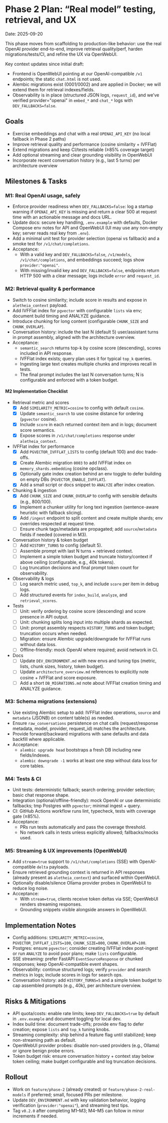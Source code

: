 # Phase 2 Plan: “Real model” testing, retrieval, and UX

Date: 2025-09-20

This phase moves from scaffolding to production-like behavior: use the real OpenAI provider end-to-end, improve retrieval quality/perf, harden migrations/tests/CI, and refine the UX via OpenWebUI.

Key context updates since initial draft:
- Frontend is OpenWebUI pointing at our OpenAI-compatible `/v1` endpoints; the static `chat.html` is not used.
- Alembic migrations exist (0001/0002) and are applied in Docker; we will extend them for retrieval indexes/fields.
- Observability is in place (structured JSON logs, `request_id`), and we’ve verified provider="openai" in `embed_*` and `chat_*` logs with `DEV_FALLBACKS=false`.

## Goals
- Exercise embeddings and chat with a real `OPENAI_API_KEY` (no local fallback in Phase 2 paths)
- Improve retrieval quality and performance (cosine similarity + IVFFlat)
- Extend migrations and keep CI/tests reliable (≥85% coverage target)
- Add optional streaming and clear grounding visibility in OpenWebUI
 - Incorporate recent conversation history (e.g., last 5 turns) per architecture overview

## Milestones & Tasks

### M1: Real OpenAI usage, safely
- Enforce provider readiness when `DEV_FALLBACKS=false`: log a startup warning if `OPENAI_API_KEY` is missing and return a clear 500 at request time with an actionable message and docs URL.
- Update docs: secure key handling, `.env.example` with defaults, Docker Compose env notes for API and OpenWebUI (UI may use any non-empty key; server reads real key from `.env`).
- Add a minimal unit test for provider selection (openai vs fallback) and a smoke test for `/v1/chat/completions`.
- Acceptance:
  - With a valid key and `DEV_FALLBACKS=false`, `/v1/models`, `/v1/chat/completions`, and embeddings succeed; logs show `provider:"openai"`.
  - With missing/invalid key and `DEV_FALLBACKS=false`, endpoints return HTTP 500 with a clear message; logs include `error` and `request_id`.

### M2: Retrieval quality & performance
- Switch to cosine similarity; include score in results and expose in `aletheia_context` payload.
- Add IVFFlat index for `pgvector` with configurable `lists` via env; document build timing and ANALYZE guidance.
- Introduce chunking for long content (configurable `CHUNK_SIZE` and `CHUNK_OVERLAP`).
- Conversation history: include the last N (default 5) user/assistant turns in prompt assembly, aligned with the architecture overview.
- Acceptance:
  - `semantic_search` returns top-k by cosine score (descending), scores included in API response.
  - IVFFlat index exists; query plan uses it for typical `top_k` queries.
  - Ingesting large text creates multiple chunks and improves recall in tests.
  - The final prompt includes the last N conversation turns; N is configurable and enforced with a token budget.

#### M2 Implementation Checklist

- Retrieval metric and scores
  - [x] Add `SIMILARITY_METRIC=cosine` to config with default `cosine`.
  - [x] Update `semantic_search` to use cosine distance for ordering (`pgvector` cosine).
  - [x] Include `score` in each returned context item and in logs; document score semantics.
  - [x] Expose scores in `/v1/chat/completions` response under `aletheia_context`.

- IVFFlat index for performance
  - [x] Add `PGVECTOR_IVFFLAT_LISTS` to config (default 100) and doc trade-offs.
  - [x] Create Alembic migration `0003` to add IVFFlat index on `memory_shards.embedding` (cosine opclass).
  - [x] Optionally gate index creation behind an env toggle to defer building on empty DBs (`PGVECTOR_ENABLE_IVFFLAT`).
  - [x] Add a small script or docs snippet to `ANALYZE` after index creation.

- Chunking & ingestion
  - [x] Add `CHUNK_SIZE` and `CHUNK_OVERLAP` to config with sensible defaults (e.g., 800/100).
  - [x] Implement a chunker utility for long text ingestion (sentence-aware heuristic with fallback slicing).
  - [x] Add `/ingest` endpoint to split content and create multiple shards; env overrides respected at request time.
  - [ ] Ensure chunk tags/metadata are propagated; add `source`/`metadata` fields if needed (covered in M3).

- Conversation history & token budget
  - [ ] Add `HISTORY_TURNS` to config (default 5).
  - [ ] Assemble prompt with last N turns + retrieved context.
  - [ ] Implement a simple token budget and truncate history/context if above ceiling (configurable, e.g., 40k tokens).
  - [ ] Log truncation decisions and final prompt token count for observability.

- Observability & logs
  - [ ] Log search metric used, `top_k`, and include `score` per item in debug logs.
  - [ ] Add structured events for `index_build`, `analyze`, and `retrieval_scores`.

- Tests
  - [ ] Unit: verify ordering by cosine score (descending) and score presence in API output.
  - [ ] Unit: chunking splits long input into multiple shards as expected.
  - [ ] Unit: prompt assembly respects `HISTORY_TURNS` and token budget; truncation occurs when needed.
  - [ ] Migration: ensure Alembic upgrade/downgrade for IVFFlat runs without data loss.
  - [ ] Offline-friendly: mock OpenAI where required; avoid network in CI.

- Docs
  - [ ] Update `DEV_ENVIRONMENT.md` with new envs and tuning tips (metric, lists, chunk sizes, history, token budget).
  - [ ] Update `architecture_overview.md` references to explicitly note cosine + IVFFlat and score exposure.
  - [ ] Add a short `DB_MIGRATIONS.md` note about IVFFlat creation timing and ANALYZE guidance.

### M3: Schema migrations (extensions)
- Use existing Alembic setup to add: IVFFlat index operations, `source` and `metadata` (JSONB) on content table(s) as needed.
- Ensure `raw_conversations` persistence on chat calls (request/response metadata, model, provider, request_id) matches the architecture.
- Provide forward/backward migrations with sane defaults and data backfill where applicable.
- Acceptance:
  - `alembic upgrade head` bootstraps a fresh DB including new fields/indexes.
  - `alembic downgrade -1` works at least one step without data loss for core tables.

### M4: Tests & CI
- Unit tests: deterministic fallback; search ordering; provider selection; basic chat response shape.
- Integration (optional/offline-friendly): mock OpenAI or use deterministic fallbacks; tmp Postgres with `pgvector`; minimal ingest + query.
- CI: GitHub Actions workflow runs lint, typecheck, tests with coverage gate (≥85%).
- Acceptance:
  - PRs run tests automatically and pass the coverage threshold.
  - No network calls in tests unless explicitly allowed; fallbacks/mocks used.

### M5: Streaming & UX improvements (OpenWebUI)
- Add `stream=true` support to `/v1/chat/completions` (SSE) with OpenAI-compatible `delta` payloads.
- Ensure retrieved grounding context is returned in API responses (already present as `aletheia_context`) and surfaced within OpenWebUI.
- Optionally disable/silence Ollama provider probes in OpenWebUI to reduce log noise.
- Acceptance:
  - With `stream=true`, clients receive token deltas via SSE; OpenWebUI renders streaming responses.
  - Grounding snippets visible alongside answers in OpenWebUI.

## Implementation Notes
- Config additions: `SIMILARITY_METRIC=cosine`, `PGVECTOR_IVFFLAT_LISTS=100`, `CHUNK_SIZE=800`, `CHUNK_OVERLAP=100`.
- Postgres: ensure `pgvector`; consider creating IVFFlat index post-ingest or run `ANALYZE` to avoid poor plans; make `lists` configurable.
- SSE streaming: prefer FastAPI `EventSourceResponse` or chunked responses; keep OpenAI-compatible event shapes.
- Observability: continue structured logs; verify `provider` and search metrics in logs; include scores in logs for search ops.
 - Conversation history: add `HISTORY_TURNS=5` and a simple token budget to cap assembled prompts (e.g., 40k), per architecture overview.

## Risks & Mitigations
- API quota/costs: enable rate limits; keep `DEV_FALLBACKS=true` by default in `.env.example` and document toggling for local dev.
- Index build time: document trade-offs; provide env flag to defer creation; expose `lists` and `top_k` tuning knobs.
- Streaming complexity: ship behind a feature flag until stabilized; keep non-streaming path as default.
- OpenWebUI provider probes: disable non-used providers (e.g., Ollama) or ignore benign probe errors.
 - Token budget risk: ensure conversation history + context stay below token ceiling; make budget configurable and log truncation decisions.

## Rollout
- Work on `feature/phase-2` (already created) or `feature/phase-2-real-models` if preferred; small, focused PRs per milestone.
- Update `DEV_ENVIRONMENT.md` with key validation behavior, logging verification (`provider:"openai"`), and streaming test tips.
- Tag `v0.2.0` after completing M1–M3; M4–M5 can follow in minor increments if needed.
